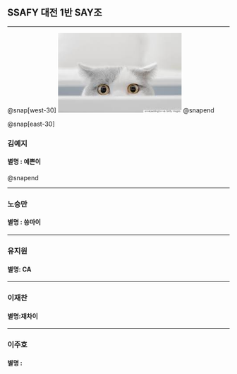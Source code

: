 
## SSAFY 대전 1반 SAY조
---
@snap[west-30]
![cat](./img/cat.jpg)
@snapend

@snap[east-30]
### 김예지

#### 별명 : 예쁜이
@snapend


---

### 노승만

#### 별명 : 씅마이

---

### 유지원

#### 별명: CA

---

### 이재찬

#### 별명:재차이

---

### 이주호

#### 별명 : 


